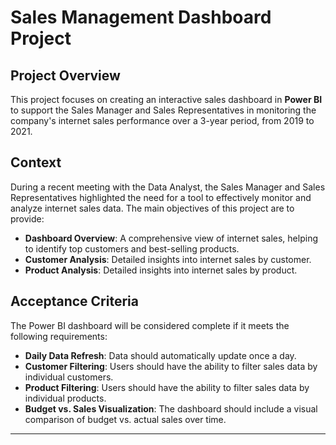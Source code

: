 # Sales Management Dashboard Project

## Project Overview
This project focuses on creating an interactive sales dashboard in **Power BI** to support the Sales Manager and Sales Representatives in monitoring the company's internet sales performance over a 3-year period, from 2019 to 2021.

## Context
During a recent meeting with the Data Analyst, the Sales Manager and Sales Representatives highlighted the need for a tool to effectively monitor and analyze internet sales data. The main objectives of this project are to provide:

- **Dashboard Overview**: A comprehensive view of internet sales, helping to identify top customers and best-selling products.
- **Customer Analysis**: Detailed insights into internet sales by customer.
- **Product Analysis**: Detailed insights into internet sales by product.

## Acceptance Criteria
The Power BI dashboard will be considered complete if it meets the following requirements:

- **Daily Data Refresh**: Data should automatically update once a day.
- **Customer Filtering**: Users should have the ability to filter sales data by individual customers.
- **Product Filtering**: Users should have the ability to filter sales data by individual products.
- **Budget vs. Sales Visualization**: The dashboard should include a visual comparison of budget vs. actual sales over time.

--- 
